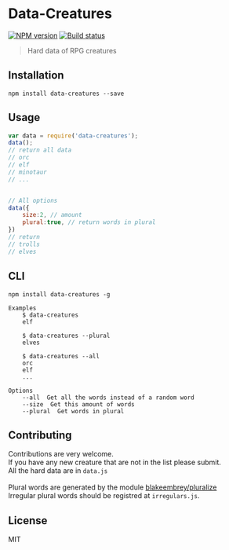 # Data-Creatures

[![NPM version][npm-image]][npm-url]
[![Build status][travis-image]][travis-url]
<!-- [![Test coverage][coveralls-image]][coveralls-url] -->

> Hard data of RPG creatures

## Installation

```
npm install data-creatures --save
```

## Usage

```javascript
var data = require('data-creatures');
data();
// return all data
// orc
// elf
// minotaur
// ...


// All options
data({
	size:2, // amount
	plural:true, // return words in plural
})
// return 
// trolls
// elves
```

## CLI

```
npm install data-creatures -g
```

```
Examples
	$ data-creatures
	elf

	$ data-creatures --plural
	elves

	$ data-creatures --all
	orc
	elf
	...

Options
	--all  Get all the words instead of a random word
	--size  Get this amount of words
	--plural  Get words in plural
```

## Contributing 

Contributions are very welcome. <br>
If you have any new creature that are not in the list please submit.<br>
All the hard data are in `data.js`<br>
<br>
Plural words are generated by the module [blakeembrey/pluralize](https://github.com/blakeembrey/pluralize)<br>
Irregular plural words should be registred at `irregulars.js`.

## License

MIT

[npm-image]: https://img.shields.io/npm/v/data-creatures.svg?style=flat-square
[npm-url]: https://npmjs.org/package/data-creatures
[travis-image]: https://img.shields.io/travis/webcaetano/data-creatures.svg?style=flat-square
[travis-url]: https://travis-ci.org/webcaetano/data-creatures
<!-- [coveralls-image]: https://img.shields.io/coveralls/blakeembrey/data-creatures.svg?style=flat 
[coveralls-url]: https://coveralls.io/r/blakeembrey/data-creatures?branch=master
-->
